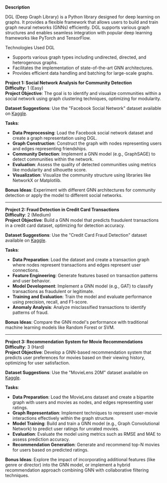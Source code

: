 **Description**

DGL (Deep Graph Library) is a Python library designed for deep learning on graphs. It provides a flexible framework that allows users to build and train graph neural networks (GNNs) efficiently. DGL supports various graph structures and enables seamless integration with popular deep learning frameworks like PyTorch and TensorFlow.

Technologies Used
DGL

- Supports various graph types including undirected, directed, and heterogenous graphs.
- Facilitates the implementation of state-of-the-art GNN architectures.
- Provides efficient data handling and batching for large-scale graphs.

**Project 1: Social Network Analysis for Community Detection**  
**Difficulty**: 1 (Easy)  
**Project Objective**: The goal is to identify and visualize communities within a social network using graph clustering techniques, optimizing for modularity.

**Dataset Suggestions**: Use the "Facebook Social Network" dataset available on [Kaggle](https://www.kaggle.com/datasets/shubhendra/facebook-social-network).

**Tasks**:
- **Data Preprocessing**: Load the Facebook social network dataset and create a graph representation using DGL.
- **Graph Construction**: Construct the graph with nodes representing users and edges representing friendships.
- **Community Detection**: Implement a GNN model (e.g., GraphSAGE) to detect communities within the network.
- **Evaluation**: Assess the quality of detected communities using metrics like modularity and silhouette score.
- **Visualization**: Visualize the community structure using libraries like NetworkX or Matplotlib.

**Bonus Ideas**: Experiment with different GNN architectures for community detection or apply the model to different social networks.

---

**Project 2: Fraud Detection in Credit Card Transactions**  
**Difficulty**: 2 (Medium)  
**Project Objective**: Build a GNN model that predicts fraudulent transactions in a credit card dataset, optimizing for detection accuracy.

**Dataset Suggestions**: Use the "Credit Card Fraud Detection" dataset available on [Kaggle](https://www.kaggle.com/datasets/dalpozz/creditcard-fraud).

**Tasks**:
- **Data Preparation**: Load the dataset and create a transaction graph where nodes represent transactions and edges represent user connections.
- **Feature Engineering**: Generate features based on transaction patterns and user behavior.
- **Model Development**: Implement a GNN model (e.g., GAT) to classify transactions as fraudulent or legitimate.
- **Training and Evaluation**: Train the model and evaluate performance using precision, recall, and F1-score.
- **Anomaly Analysis**: Analyze misclassified transactions to identify patterns of fraud.

**Bonus Ideas**: Compare the GNN model's performance with traditional machine learning models like Random Forest or SVM.

---

**Project 3: Recommendation System for Movie Recommendations**  
**Difficulty**: 3 (Hard)  
**Project Objective**: Develop a GNN-based recommendation system that predicts user preferences for movies based on their viewing history, optimizing for user satisfaction.

**Dataset Suggestions**: Use the "MovieLens 20M" dataset available on [Kaggle](https://www.kaggle.com/datasets/grouplens/movielens-20m-dataset).

**Tasks**:
- **Data Preparation**: Load the MovieLens dataset and create a bipartite graph with users and movies as nodes, and edges representing user ratings.
- **Graph Representation**: Implement techniques to represent user-movie interactions effectively within the graph structure.
- **Model Training**: Build and train a GNN model (e.g., Graph Convolutional Network) to predict user ratings for unrated movies.
- **Evaluation**: Evaluate the model using metrics such as RMSE and MAE to assess prediction accuracy.
- **Recommendation Generation**: Generate and recommend top-N movies for users based on predicted ratings.

**Bonus Ideas**: Explore the impact of incorporating additional features (like genre or director) into the GNN model, or implement a hybrid recommendation approach combining GNN with collaborative filtering techniques.

